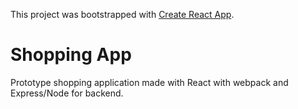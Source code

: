This project was bootstrapped with [Create React App](https://github.com/facebook/create-react-app).

# Shopping App
Prototype shopping application made with React with webpack and Express/Node for backend.